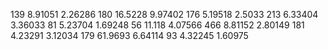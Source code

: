 139 8.91051 2.26286
180 16.5228 9.97402
176 5.19518 2.5033
213 6.33404 3.36033
81 5.23704 1.69248
56 11.118 4.07566
466 8.81152 2.80149
181 4.23291 3.12034
179 61.9693 6.64114
93 4.32245 1.60975
